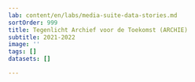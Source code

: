 ```yaml
---
lab: content/en/labs/media-suite-data-stories.md
sortOrder: 999
title: Tegenlicht Archief voor de Toekomst (ARCHIE)
subtitle: 2021-2022
image: ''
tags: []
datasets: []

---
```

